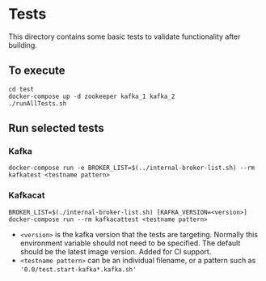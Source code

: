 Tests
=====

This directory contains some basic tests to validate functionality after building.

To execute
----------

```
cd test
docker-compose up -d zookeeper kafka_1 kafka_2
./runAllTests.sh
```

Run selected tests
------------------

### Kafka

```
docker-compose run -e BROKER_LIST=$(../internal-broker-list.sh) --rm kafkatest <testname pattern>
```

### Kafkacat

```
BROKER_LIST=$(./internal-broker-list.sh) [KAFKA_VERSION=<version>] docker-compose run --rm kafkacattest <testname pattern>
```

-	`<version>` is the kafka version that the tests are targeting. Normally this environment variable should not need to be specified. The default should be the latest image version. Added for CI support.
-	`<testname pattern>` can be an individual filename, or a pattern such as `'0.0/test.start-kafka*.kafka.sh'`
